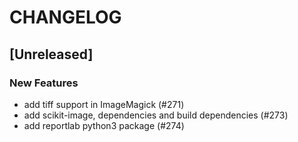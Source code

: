 # CHANGELOG

## [Unreleased]

### New Features

- add tiff support in ImageMagick (#271)
- add scikit-image, dependencies and build dependencies (#273)
- add reportlab python3 package (#274)


